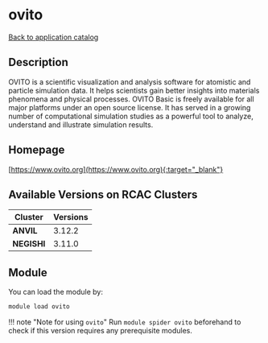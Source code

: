# ovito

[Back to application catalog](../app_catalog.md)

## Description

OVITO is a scientific visualization and analysis software for atomistic and particle simulation data. It helps scientists gain better insights into materials phenomena and physical processes. OVITO Basic is freely available for all major platforms under an open source license. It has served in a growing number of computational simulation studies as a powerful tool to analyze, understand and illustrate simulation results.

## Homepage

[https://www.ovito.org](https://www.ovito.org){:target="_blank"}

## Available Versions on RCAC Clusters

|Cluster|Versions|
|---|---|
**ANVIL**|3.12.2
**NEGISHI**|3.11.0

## Module

You can load the module by:

```bash
module load ovito
```

!!! note "Note for using `ovito`"
    Run `module spider ovito` beforehand to check if this version requires any prerequisite modules.
